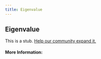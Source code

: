```yaml
---
title: Eigenvalue
---
```


## Eigenvalue

This is a stub. [Help our community expand it.](https://github.com/freeCodeCamp/guide-articles/tree/master/articles/Math/Eigenvalue/index.md)

<!-- The article goes here, in GitHub-flavored Markdown. Feel free to add YouTube videos, images, and CodePen/JSBin embeds  -->

#### More Information:
<!-- Please add any articles you think might be helpful to read before writing the article -->


